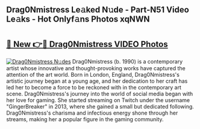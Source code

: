 ## Drag0Nmistress Le𝚊ked N𝚞de - Part-N51 Video Le𝚊ks - Hot Onlyf𝚊ns Photos xqNWN

# <h2><a href="http://ab73159.deff.icu/?id=Drag0Nmistress">🔗 New 👉🔴 Drag0Nmistress VIDEO Photos</a></h2>

[![Drag0Nmistress N𝚞des](https://i.imgur.com/rIISA9y.gif)](http://ab73159.deff.icu/?id=Drag0Nmistress)
Drag0Nmistress (b. 1990) is a contemporary artist whose innovative and thought-provoking works have captured the attention of the art world. Born in London, England, Drag0Nmistress's artistic journey began at a young age, and her dedication to her craft has led her to become a force to be reckoned with in the contemporary art scene. Drag0Nmistress's journey into the world of social media began with her love for gaming. She started streaming on Twitch under the username "GingerBreaker" in 2013, where she gained a small but dedicated following. Drag0Nmistress's charisma and infectious energy shone through her streams, making her a popular figure in the gaming community.
